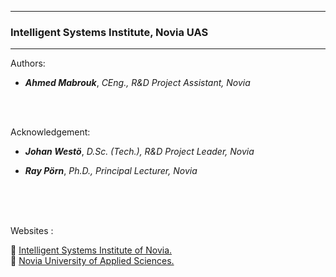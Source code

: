 
---
### Intelligent Systems Institute, Novia UAS
---
Authors: 

 - <strong><em>Ahmed Mabrouk</em></strong>, <em>CEng., R&D Project Assistant, Novia</em>
<br>
<br>

Acknowledgement:

 - <strong><em>Johan Westö</em></strong>, <em>D.Sc. (Tech.), R&D Project Leader, Novia</em>

 - <strong><em>Ray Pörn</em></strong>, <em>Ph.D., Principal Lecturer, Novia</em>


<br>
<br>
<br>




Websites : 

 :link: [Intelligent Systems Institute of Novia.](https://www.novia.fi/en/intelligentsystems/) 
<br>
 :link: [Novia University of Applied Sciences.](https://www.novia.fi)
 